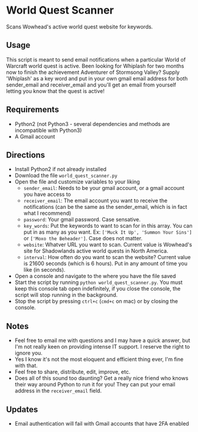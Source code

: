 # World Quest Scanner
Scans Wowhead's active world quest website for keywords.

## Usage
This script is meant to send email notifications when a particular World of Warcraft world quest is active. Been looking for Whiplash for two months now to finish the achievement Adventurer of Stormsong Valley? Supply 'Whiplash' as a key word and put in your own gmail email address for both sender_email and receiver_email and you'll get an email from yourself letting you know that the quest is active!

## Requirements
- Python2 (not Python3 - several dependencies and methods are incompatible with Python3)
- A Gmail account

## Directions
- Install Python2 if not already installed
- Download the file `world_quest_scanner.py`
- Open the file and customize variables to your liking
  - `sender_email`: Needs to be your gmail account, or a gmail account you have access to
  - `receiver_email`: The email account you want to receive the notifications (can be the same as the sender_email, which is in fact what I recommend)
  - `password`: Your gmail password. Case sensative.
  - `key_words`: Put the keywords to want to scan for in this array. You can put in as many as you want. Ex: `['Muck It Up', 'Summon Your Sins']` or `['Moxo the Beheader']`. Case does not matter.
  - `website`: Whatver URL you want to scan. Current value is Wowhead's site for Shadowlands active world quests in North America.
  - `interval`: How often do you want to scan the website? Current value is 21600 seconds (which is 6 hours). Put in any amount of time you like (in seconds).
- Open a console and navigate to the where you have the file saved
- Start the script by running `python world_quest_scanner.py`. You must keep this console tab open indefinitely, if you close the console, the script will stop running in the background.
- Stop the script by pressing `ctrl+c` (`cmd+c` on mac) or by closing the console.

## Notes
- Feel free to email me with questions and I may have a quick answer, but I'm not really keen on providing intense IT support. I reserve the right to ignore you.
- Yes I know it's not the most eloquent and efficient thing ever, I'm fine with that.
- Feel free to share, distribute, edit, improve, etc.
- Does all of this sound too daunting? Get a really nice friend who knows their way around Python to run it for you! They can put your email address in the `receiver_email` field.

## Updates
- Email authentication will fail with Gmail accounts that have 2FA enabled
